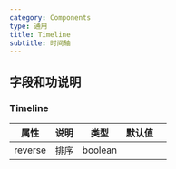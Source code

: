 ```yaml
---
category: Components
type: 通用
title: Timeline
subtitle: 时间轴
---
```



## 字段和功说明

### Timeline


| 属性 | 说明 | 类型 | 默认值 |  |
| --- | --- | --- | --- | --- |
| reverse | 排序 | boolean |  |  |
